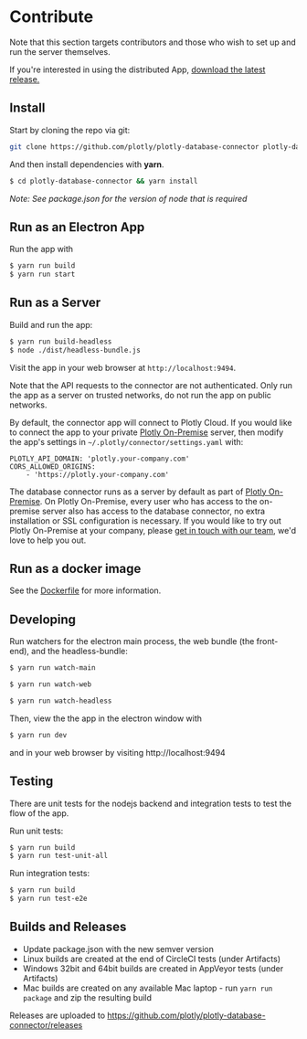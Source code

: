 # Contribute

Note that this section targets contributors and those who wish to set up and run the server themselves.

If you're interested in using the distributed App, [download the latest release.](https://github.com/plotly/plotly-database-connector/releases)

## Install

Start by cloning the repo via git:

```bash
git clone https://github.com/plotly/plotly-database-connector plotly-database-connector
```

And then install dependencies with **yarn**.

```bash
$ cd plotly-database-connector && yarn install
```

*Note: See package.json for the version of node that is required*

## Run as an Electron App
Run the app with
```bash
$ yarn run build
$ yarn run start
```

## Run as a Server

Build and run the app:
```bash
$ yarn run build-headless
$ node ./dist/headless-bundle.js
```

Visit the app in your web browser at `http://localhost:9494`.

Note that the API requests to the connector are not authenticated. Only run the app as a server on trusted networks, do not run the app on public networks.

By default, the connector app will connect to Plotly Cloud. If you would like to connect the app to your private [Plotly On-Premise](https://plot.ly/products/on-premise) server, then modify the app's settings in `~/.plotly/connector/settings.yaml` with:

```
PLOTLY_API_DOMAIN: 'plotly.your-company.com'
CORS_ALLOWED_ORIGINS:
    - 'https://plotly.your-company.com'
```

The database connector runs as a server by default as part of [Plotly On-Premise](https://plot.ly/products/on-premise). On Plotly On-Premise, every user who has access to the on-premise server also has access to the database connector, no extra installation or SSL configuration is necessary. If you would like to try out Plotly On-Premise at your company, please [get in touch with our team](https://plotly.typeform.com/to/seG7Vb), we'd love to help you out.

## Run as a docker image

See the [Dockerfile](https://github.com/plotly/plotly-database-connector/blob/master/Dockerfile) for more information.

## Developing

Run watchers for the electron main process, the web bundle (the front-end), and the headless-bundle:
```bash
$ yarn run watch-main
```

```bash
$ yarn run watch-web
```

```bash
$ yarn run watch-headless
```

Then, view the the app in the electron window with

```bash
$ yarn run dev
```

and in your web browser by visiting http://localhost:9494

## Testing

There are unit tests for the nodejs backend and integration tests to test the flow of the app.

Run unit tests:
```bash
$ yarn run build
$ yarn run test-unit-all
```

Run integration tests:
```bash
$ yarn run build
$ yarn run test-e2e
```

## Builds and Releases

- Update package.json with the new semver version
- Linux builds are created at the end of CircleCI tests (under Artifacts)
- Windows 32bit and 64bit builds are created in AppVeyor tests (under Artifacts)
- Mac builds are created on any available Mac laptop - run `yarn run package` and zip the resulting build

Releases are uploaded to https://github.com/plotly/plotly-database-connector/releases

